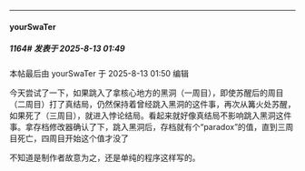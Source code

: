 ﻿
*****

####  yourSwaTer  
##### 1164#       发表于 2025-8-13 01:49

 本帖最后由 yourSwaTer 于 2025-8-13 01:50 编辑 

今天尝试了一下，如果跳入了拿核心地方的黑洞（一周目），即使苏醒后的周目（二周目）打了真结局，仍然保持着曾经跳入黑洞的这件事，再次从篝火处苏醒，如果死了（三周目），就进入悖论结局。看起来就好像真结局不影响跳入黑洞这件事。拿存档修改器确认了下，跳入黑洞后，存档就有个“paradox”的值，直到三周目死亡，四周目开始这个值才没了

不知道是制作者故意为之，还是单纯的程序这样写的。

